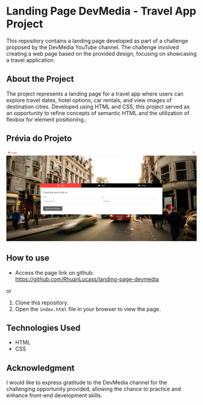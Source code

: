 # Landing Page DevMedia - Travel App Project

This repository contains a landing page developed as part of a challenge proposed by the DevMedia YouTube channel. The challenge involved creating a web page based on the provided design, focusing on showcasing a travel application.

## About the Project

The project represents a landing page for a travel app where users can explore travel dates, hotel options, car rentals, and view images of destination cities. Developed using HTML and CSS, this project served as an opportunity to refine concepts of semantic HTML and the utilization of flexbox for element positioning..

## Prévia do Projeto

![Preview](https://github.com/RhuanLucass/landing-page-devmedia/blob/master/assets/Captura%20de%20tela%202023-12-29%20182712.png)

## How to use

- Access the page link on github: https://github.com/RhuanLucass/landing-page-devmedia

or

1. Clone this repository.
2. Open the `index.html` file in your browser to view the page.

## Technologies Used

- HTML
- CSS

## Acknowledgment

I would like to express gratitude to the DevMedia channel for the challenging opportunity provided, allowing the chance to practice and enhance front-end development skills.
